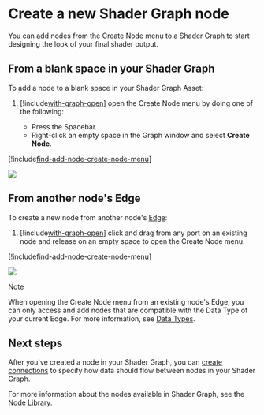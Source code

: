 # Create a new Shader Graph node

You can add nodes from the Create Node menu to a Shader Graph to start designing the look of your final shader output.

## From a blank space in your Shader Graph

To add a node to a blank space in your Shader Graph Asset:

1. [!include[with-graph-open](./snippets/sg-with-graph-open.md)] open the Create Node menu by doing one of the following:

    - Press the Spacebar.
    - Right-click an empty space in the Graph window and select **Create Node**.

[!include[find-add-node-create-node-menu](./snippets/sg-find-add-node-create-node-menu.md)]

![](images/)
<!-- Add an image that shows the Create Node menu -->

## From another node's Edge

To create a new node from another node's [Edge](Edge.md):

1. [!include[with-graph-open](./snippets/sg-with-graph-open.md)] click and drag from any port on an existing node and release on an empty space to open the Create Node menu.

[!include[find-add-node-create-node-menu](./snippets/sg-find-add-node-create-node-menu.md)]

![](images/)
<!-- Add an image that shows Create Node menu from an Edge -->

> [!NOTE]
> When opening the Create Node menu from an existing node's Edge, you can only access and add nodes that are compatible with the Data Type of your current Edge. For more information, see [Data Types](Data-Types.md).

## Next steps

After you've created a node in your Shader Graph, you can [create connections](Create-Connection.md) to specify how data should flow between nodes in your Shader Graph.

For more information about the nodes available in Shader Graph, see the [Node Library](Node-Library.md).
